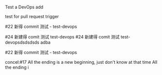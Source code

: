 Test a DevOps add

test for pull request trigger

#22 新得 commit 测试 - test-devops   

#24 新建得 comit 测试 test-devops
#24 新建得 comit 测试 test-devopsdsdsdsds
adba


#22 新得 commit 测试 - test-devops

concel:#17 All the ending is a new beginning, just don't know at that time All the ending i

